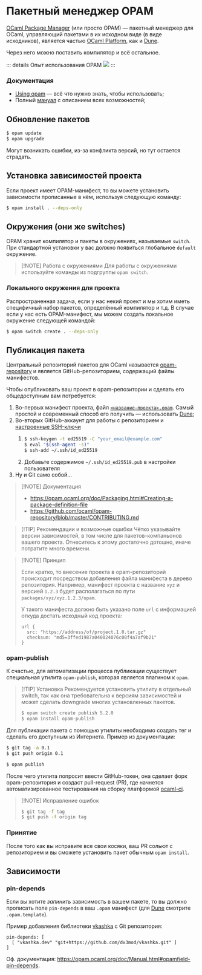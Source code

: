 # Пакетный менеджер OPAM

[OCaml Package Manager](https://opam.ocaml.org/) (или просто OPAM) &mdash; пакетный менеджер для OCaml,
управляющий пакетами в их исходном виде (в виде исходников), является частью [OCaml Platform](https://ocaml.org/platform),
как и [Dune](./dune.md).

Через него можно поставить компилятор и всё остальное.

::: details Опыт использования OPAM
![](https://i.ibb.co/Q6YSgG3/photo-2024-07-05-23-01-27.jpg)
:::

### Документация

- [Using opam](https://opam.ocaml.org/doc/Usage.html) &mdash; всё что нужно знать, чтобы использовать;
- Полный [мануал](https://opam.ocaml.org/doc/Manual.html) с описанием всех возможностей;

## Обновление пакетов

```sh
$ opam update
$ opam upgrade
```

Могут возникать ошибки, из-за конфликта версий, но тут остается страдать.

## Установка зависимостей проекта

Если проект имеет OPAM-манифест, то вы можете установить зависимости прописанные в нём, 
используя следующую команду:

```sh
$ opam install . --deps-only
```

## Окружения (они же switches)

OPAM хранит компилятор и пакеты в окружениях, называемые `switch`. При стандартной установки у вас должно появиться глобальное `default` окружение.

> [!NOTE] Работа с окружениями
> Для работы с окружениями используйте команды из подгруппы `opam switch`.

### Локального окружения для проекта

Распространенная задача, если у нас некий проект и мы хотим иметь специфичный набор пакетов, определённый компилятор и т.д.
В случае если у нас есть OPAM-манифест, мы можем создать локальное окружение следующей командой:

```sh
$ opam switch create . --deps-only
```

## Публикация пакета

Центральный репозиторий пакетов для OCaml называется [opam-repository](https://github.com/ocaml/opam-repository) и является GitHub-репозиторием, содержащий файлы манифестов.

Чтобы опубликовать ваш проект в opam-репозитории и сделать его общедоступным вам потребуется:

1. Во-первых манифест проекта, файл [`<название-проекта>.opam`](https://opam.ocaml.org/doc/Packaging.html#Creating-a-package-definition-file). Самый простой и современный способ его получить &mdash; использовать [Dune](./dune.md);
2. Во-вторых GitHub-аккаунт для работы с репозиторием и [настроенные SSH-ключи](https://docs.github.com/en/authentication/connecting-to-github-with-ssh/generating-a-new-ssh-key-and-adding-it-to-the-ssh-agent)
   1. ```sh
      $ ssh-keygen -t ed25519 -C "your_email@example.com"
      $ eval "$(ssh-agent -s)"
      $ ssh-add ~/.ssh/id_ed25519
      ```
   2. Добавьте содержимое `~/.ssh/id_ed25519.pub` в настройки пользователя
3. Ну и Git само собой...

> [!NOTE] Документация
>
> - https://opam.ocaml.org/doc/Packaging.html#Creating-a-package-definition-file
> - https://github.com/ocaml/opam-repository/blob/master/CONTRIBUTING.md

> [!TIP] Рекомендации и возможные ошибки
> Чётко указывайте версии зависимостей, в том числе для пакетов-компаньонов вашего проекта.
> Отнеситесь к этому достаточно дотошно, иначе потратите много времени.

> [!NOTE] Принцип
>
> Если кратко, то внесение проекта в opam-репозиторий происходит посредством добавления файла манифеста в дерево репозитория.
> Например, манифест проекта с название `xyz` и версией `1.2.3` будет располагаться по пути `packages/xyz/xyz.1.2.3/opam`.
>
> У такого манифеста должно быть указано поле `url` с информацией откуда достать исходный код проекта:
>
> ```opam
> url {
>   src: "https://address/of/project.1.0.tar.gz"
>   checksum: "md5=3ffed1987a040024076c08f4a7af9b21"
> }
> ```

### opam-publish

К счастью, для автоматизации процесса публикации существует специальная утилита `opam-publish`, которая является плагином к `opam`.

<!-- Достаточно создать тег для фиксации последней версии проекта и выполнить команду `opam publish`. -->

> [!TIP] Установка
> Рекомендуется установить утилиту в отдельный switch, так как она требовательна к версиям зависимостей и может сделать downgrade многих установленных пакетов.
>
> ```sh
> $ opam switch create publish 5.2.0
> $ opam install opam-publish
> ```

Для публикации пакета с помощью утилиты необходимо создать тег и сделать его доступным из Интернета.
Пример из документации:

```sh
$ git tag -a 0.1
$ git push origin 0.1

$ opam publish
```

После чего утилита попросит ввести GitHub-токен, она сделает форк opam-репозитория и создаст pull-request (PR), где начнется автоматизированное тестирования на сборку платформой [ocaml-ci](https://ocaml.ci.dev/).

> [!NOTE] Исправление ошибок
>
> ```sh
> $ git tag -f tag
> $ git push -f origin tag
> ```

### Принятие

После того как вы исправите все свои косяки, ваш PR сольют с репозиторием и вы сможете установить
пакет обычным `opam install`.

## Зависимости

### pin-depends

Если вы хотите _запинить_ зависимость в вашем пакете, то вы должно прописать поле `pin-depends` в ваш `.opam` манифест (для [Dune](./dune.md#opam-template) смотрите `.opam.template`).

Пример добавления библиотеки [vkashka](../libraries/web/vkashka.md) с Git репозитория:

```opam
pin-depends: [
  [ "vkashka.dev" "git+https://github.com/dx3mod/vkashka.git" ]
]
```

Оф. документация: <https://opam.ocaml.org/doc/Manual.html#opamfield-pin-depends>.
